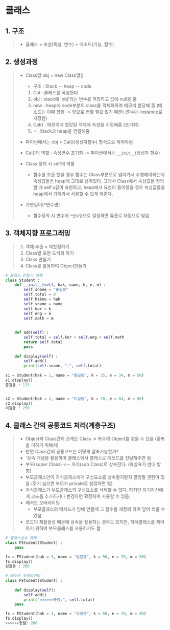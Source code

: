 # 클래스

## 1. 구조

> - 클래스 = 속성(특성, 변수) + 메소드(기능, 함수)

## 2. 생성과정

> - Class명 obj = new Class명()
>
>   - 구조 : Stack -- heap -- code
>
>   1. Cal : 클래스를 작성한다 
>   2. obj : stack에 'obj'라는 변수를 저장하고 값에 null을 줌
>   3. new : heap에 code부분의 class를 객체화하여 메모리 할당해 줌 (메소드는 이때 잡힘 -> 앞으로 변할 필요 없기 때문) (함수는 instance로 지정함)
>   4. Cal()  : 메모리에 할당된 객체에 속성을 지정해줌 (초기화)
>   5.  = : Stack과 heap을 연결해줌
>
> - 파이썬에서는 obj = Cal()(생성자함수) 형식으로 적어야됨
>
> - Cal()의 역할 : 속성변수 초기화 -> 파이썬에서는 `__init__`(생성자 함수)
>
> - Class 정의 시 self의 역활 
>
>   - 함수를 호출 했을 경우 함수는 Class부분으로 넘어가서 수행해야되는데 속성값들은 heap에 그대로 남아있다. 그래서 Class에서 속성값들 정의할 때 self.x같이 표현하고, heap에서 요청이 들어왔을 경우 속성값들을 heap에서 가져와서 사용할 수 있게 해준다.
>
> - 가변길이(*변수명)
>
>   - 함수정의 시 변수에 `*변수명`으로 설정하면 튜플로 자동으로 받음

## 3. 객체지향 프로그래밍

> 1. 객체 추출 = 역할정하기
> 2. Class별 표현 도식화 하기
> 3. Class 만들기
> 4. Class를 활용하여 Object만들기

```python
# 클래스 만들기 예제
class Student :
    def __init__(self, hak, name, k, e, m) :
        self.sname = "홍길동"
        self.total = 0
        self.haknu = hak
        self.sname = name
        self.kor = k
        self.eng = e
        self.math = m
        
        
    def add(self) :
        self.total = self.kor + self.eng + self.math
        return self.total
        pass
    
    def display(self) :
        self.add()
        print(self.sname, ":", self.total)
        
s1 = Student(hak = 1, name = "홍길동", k = 25, e = 34, m = 56)
s1.display()
홍길동 : 115


s2 = Student(hak = 2, name = "이길동", k = 70, e = 84, m = 96)
s2.display()
이길동 : 250
```

## 4. 클래스 간의 공통코드 처리(계층구조)

> - Object와 Class간의 관계는 Class -> 복수의 Object를 갖을 수 있음 (중복을 피하기 위해서)
> - 반면 Class간의 공통코드는 어떻게 압축가능할까?
> - '상속'개념을 활용하여 클래스에서 클래스로 매쏘드를 전달해주면 됨
> - 부모(super Class) <-- 자식(sub Class)로 상속한다. (화살표가 반대 방향)
> - 부모클래스만이 자식클래스에게 구성요소를 상속할지말지 결정할 권한이 있음 (주기 싫으면 부모가 private로 설정하면 됨)
> - 자식클래스가 부모클래스의 구성요소를 삭제할 수 없다. 하지만 자기자신에게 코드를 추가하거나 변경하면 확장하여 사용할 수 있음. 
> - 메서드 오버라이딩
>   - 부모클래스의 메서드가 맘에 안들때 그 함수를 재정의 하여 덮어 씌울 수 있음
> - 코드의 재활용성 때문에 상속을 활용하는 경우도 있지만, 자식클래스를 제어하기 위하여 부모클래스를 사용하기도 함

```python
# 클래스상속 예제
class FStudent(Student) :
    pass

fs = FStudent(hak = 3, name = "김길동", k = 50, e = 70, m = 86)
fs.display()
김길동 : 206
    
# 메소드 오버라이딩
class FStudent(Student) :
    
    def display(self):
        self.add()
        print(">>>>>>총점:", self.total)
    pass

fs = FStudent(hak = 3, name = "김길동", k = 50, e = 70, m = 86)
fs.display()
>>>>>>총점: 206
```





